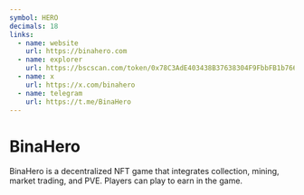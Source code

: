 ```yaml
---
symbol: HERO
decimals: 18
links:
  - name: website
    url: https://binahero.com
  - name: explorer
    url: https://bscscan.com/token/0x78C3AdE403438B37638304F9FbbFB1b76608c1BD
  - name: x
    url: https://x.com/binahero
  - name: telegram
    url: https://t.me/BinaHero
---
```


# BinaHero

BinaHero is a decentralized NFT game that integrates collection, mining, market trading, and PVE. Players can play to earn in the game.
